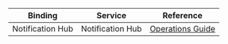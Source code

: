 | Binding | Service | Reference |
|---|---|---|
| Notification Hub | Notification Hub | [Operations Guide](https://docs.microsoft.com/en-us/rest/api/notificationhubs/) |